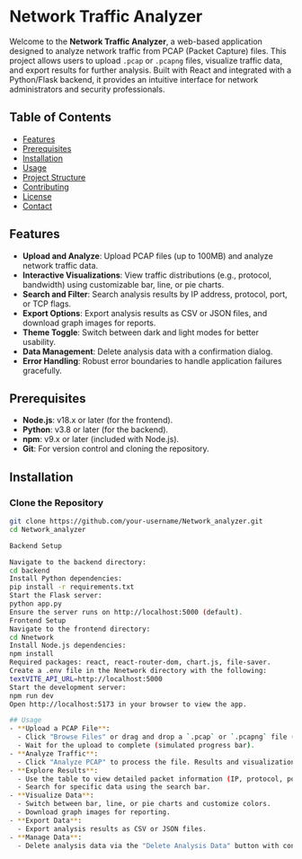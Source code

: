 # Network Traffic Analyzer

Welcome to the **Network Traffic Analyzer**, a web-based application designed to analyze network traffic from PCAP (Packet Capture) files. This project allows users to upload `.pcap` or `.pcapng` files, visualize traffic data, and export results for further analysis. Built with React and integrated with a Python/Flask backend, it provides an intuitive interface for network administrators and security professionals.

## Table of Contents
- [Features](#features)
- [Prerequisites](#prerequisites)
- [Installation](#installation)
- [Usage](#usage)
- [Project Structure](#project-structure)
- [Contributing](#contributing)
- [License](#license)
- [Contact](#contact)

## Features
- **Upload and Analyze**: Upload PCAP files (up to 100MB) and analyze network traffic data.
- **Interactive Visualizations**: View traffic distributions (e.g., protocol, bandwidth) using customizable bar, line, or pie charts.
- **Search and Filter**: Search analysis results by IP address, protocol, port, or TCP flags.
- **Export Options**: Export analysis results as CSV or JSON files, and download graph images for reports.
- **Theme Toggle**: Switch between dark and light modes for better usability.
- **Data Management**: Delete analysis data with a confirmation dialog.
- **Error Handling**: Robust error boundaries to handle application failures gracefully.

## Prerequisites
- **Node.js**: v18.x or later (for the frontend).
- **Python**: v3.8 or later (for the backend).
- **npm**: v9.x or later (included with Node.js).
- **Git**: For version control and cloning the repository.

## Installation

### Clone the Repository
```bash
git clone https://github.com/your-username/Network_analyzer.git
cd Network_analyzer

Backend Setup

Navigate to the backend directory:
cd backend
Install Python dependencies:
pip install -r requirements.txt
Start the Flask server:
python app.py
Ensure the server runs on http://localhost:5000 (default).
Frontend Setup
Navigate to the frontend directory:
cd Nnetwork
Install Node.js dependencies:
npm install
Required packages: react, react-router-dom, chart.js, file-saver.
Create a .env file in the Nnetwork directory with the following:
textVITE_API_URL=http://localhost:5000
Start the development server:
npm run dev
Open http://localhost:5173 in your browser to view the app.

## Usage
- **Upload a PCAP File**:
  - Click "Browse Files" or drag and drop a `.pcap` or `.pcapng` file (max 100MB).
  - Wait for the upload to complete (simulated progress bar).
- **Analyze Traffic**:
  - Click "Analyze PCAP" to process the file. Results and visualizations will appear.
- **Explore Results**:
  - Use the table to view detailed packet information (IP, protocol, ports, etc.).
  - Search for specific data using the search bar.
- **Visualize Data**:
  - Switch between bar, line, or pie charts and customize colors.
  - Download graph images for reporting.
- **Export Data**:
  - Export analysis results as CSV or JSON files.
- **Manage Data**:
  - Delete analysis data via the "Delete Analysis Data" button with confirmation.

